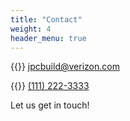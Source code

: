 ```yaml
---
title: "Contact"
weight: 4
header_menu: true
---
```


{{<icon class="fa fa-envelope">}}&nbsp;[jpcbuild@verizon.com](mailto:jpcbuild@verizon.com)

{{<icon class="fa fa-phone">}}&nbsp;[(111) 222-3333](tel:+111222333)

Let us get in touch!
